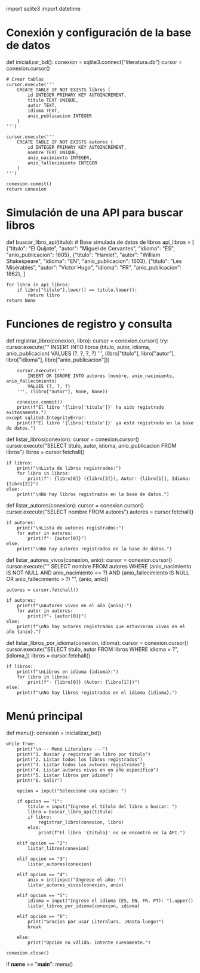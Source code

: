 import sqlite3
import datetime

# Conexión y configuración de la base de datos
def inicializar_bd():
    conexion = sqlite3.connect("literatura.db")
    cursor = conexion.cursor()

    # Crear tablas
    cursor.execute('''
        CREATE TABLE IF NOT EXISTS libros (
            id INTEGER PRIMARY KEY AUTOINCREMENT,
            titulo TEXT UNIQUE,
            autor TEXT,
            idioma TEXT,
            anio_publicacion INTEGER
        )
    ''')

    cursor.execute('''
        CREATE TABLE IF NOT EXISTS autores (
            id INTEGER PRIMARY KEY AUTOINCREMENT,
            nombre TEXT UNIQUE,
            anio_nacimiento INTEGER,
            anio_fallecimiento INTEGER
        )
    ''')

    conexion.commit()
    return conexion

# Simulación de una API para buscar libros
def buscar_libro_api(titulo):
    # Base simulada de datos de libros
    api_libros = [
        {"titulo": "El Quijote", "autor": "Miguel de Cervantes", "idioma": "ES", "anio_publicacion": 1605},
        {"titulo": "Hamlet", "autor": "William Shakespeare", "idioma": "EN", "anio_publicacion": 1603},
        {"titulo": "Les Misérables", "autor": "Victor Hugo", "idioma": "FR", "anio_publicacion": 1862},
    ]

    for libro in api_libros:
        if libro["titulo"].lower() == titulo.lower():
            return libro
    return None

# Funciones de registro y consulta
def registrar_libro(conexion, libro):
    cursor = conexion.cursor()
    try:
        cursor.execute('''
            INSERT INTO libros (titulo, autor, idioma, anio_publicacion)
            VALUES (?, ?, ?, ?)
        ''', (libro["titulo"], libro["autor"], libro["idioma"], libro["anio_publicacion"]))

        cursor.execute('''
            INSERT OR IGNORE INTO autores (nombre, anio_nacimiento, anio_fallecimiento)
            VALUES (?, ?, ?)
        ''', (libro["autor"], None, None))

        conexion.commit()
        print(f"El libro '{libro['titulo']}' ha sido registrado exitosamente.")
    except sqlite3.IntegrityError:
        print(f"El libro '{libro['titulo']}' ya está registrado en la base de datos.")


def listar_libros(conexion):
    cursor = conexion.cursor()
    cursor.execute("SELECT titulo, autor, idioma, anio_publicacion FROM libros")
    libros = cursor.fetchall()

    if libros:
        print("\nLista de libros registrados:")
        for libro in libros:
            print(f"- {libro[0]} ({libro[3]}), Autor: {libro[1]}, Idioma: {libro[2]}")
    else:
        print("\nNo hay libros registrados en la base de datos.")


def listar_autores(conexion):
    cursor = conexion.cursor()
    cursor.execute("SELECT nombre FROM autores")
    autores = cursor.fetchall()

    if autores:
        print("\nLista de autores registrados:")
        for autor in autores:
            print(f"- {autor[0]}")
    else:
        print("\nNo hay autores registrados en la base de datos.")


def listar_autores_vivos(conexion, anio):
    cursor = conexion.cursor()
    cursor.execute('''
        SELECT nombre FROM autores
        WHERE (anio_nacimiento IS NOT NULL AND anio_nacimiento <= ?)
          AND (anio_fallecimiento IS NULL OR anio_fallecimiento > ?)
    ''', (anio, anio))

    autores = cursor.fetchall()

    if autores:
        print(f"\nAutores vivos en el año {anio}:")
        for autor in autores:
            print(f"- {autor[0]}")
    else:
        print(f"\nNo hay autores registrados que estuvieran vivos en el año {anio}.")


def listar_libros_por_idioma(conexion, idioma):
    cursor = conexion.cursor()
    cursor.execute("SELECT titulo, autor FROM libros WHERE idioma = ?", (idioma,))
    libros = cursor.fetchall()

    if libros:
        print(f"\nLibros en idioma {idioma}:")
        for libro in libros:
            print(f"- {libro[0]} (Autor: {libro[1]})")
    else:
        print(f"\nNo hay libros registrados en el idioma {idioma}.")

# Menú principal
def menu():
    conexion = inicializar_bd()

    while True:
        print("\n--- Menú Literalura ---")
        print("1. Buscar y registrar un libro por título")
        print("2. Listar todos los libros registrados")
        print("3. Listar todos los autores registrados")
        print("4. Listar autores vivos en un año específico")
        print("5. Listar libros por idioma")
        print("6. Salir")

        opcion = input("Seleccione una opción: ")

        if opcion == "1":
            titulo = input("Ingrese el título del libro a buscar: ")
            libro = buscar_libro_api(titulo)
            if libro:
                registrar_libro(conexion, libro)
            else:
                print(f"El libro '{titulo}' no se encontró en la API.")

        elif opcion == "2":
            listar_libros(conexion)

        elif opcion == "3":
            listar_autores(conexion)

        elif opcion == "4":
            anio = int(input("Ingrese el año: "))
            listar_autores_vivos(conexion, anio)

        elif opcion == "5":
            idioma = input("Ingrese el idioma (ES, EN, FR, PT): ").upper()
            listar_libros_por_idioma(conexion, idioma)

        elif opcion == "6":
            print("Gracias por usar Literalura. ¡Hasta luego!")
            break

        else:
            print("Opción no válida. Intente nuevamente.")

    conexion.close()

if __name__ == "__main__":
    menu()
